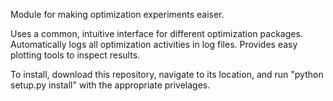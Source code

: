 Module for making optimization experiments eaiser.

Uses a common, intuitive interface for different optimization packages.
Automatically logs all optimization activities in log files.
Provides easy plotting tools to inspect results.

To install, download this repository, navigate to its location, and run "python setup.py install" with the appropriate privelages.
